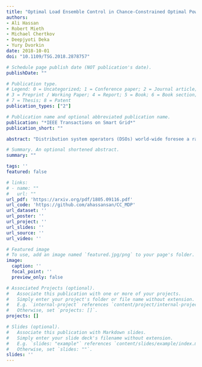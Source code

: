 ```yaml
---
title: "Optimal Load Ensemble Control in Chance-Constrained Optimal Power Flow"
authors:
- Ali Hassan
- Robert Mieth
- Michael Chertkov
- Deepjyoti Deka
- Yury Dvorkin
date: 2018-10-01
doi: "10.1109/TSG.2018.2878757"

# Schedule page publish date (NOT publication's date).
publishDate: ""

# Publication type.
# Legend: 0 = Uncategorized; 1 = Conference paper; 2 = Journal article;
# 3 = Preprint / Working Paper; 4 = Report; 5 = Book; 6 = Book section;
# 7 = Thesis; 8 = Patent
publication_types: ["2"]

# Publication name and optional abbreviated publication name.
publication: "*IEEE Transactions on Smart Grid*"
publication_short: ""

abstract: "Distribution system operators (DSOs) world-wide foresee a rapid roll-out of distributed energy resources. From the system perspective, their reliable and cost effective integration requires accounting for their physical properties in operating tools used by the DSO. This paper describes a decomposable approach to leverage the dispatch flexibility of thermostatically controlled loads (TCLs) for operating distribution systems with a high penetration level of photovoltaic resources. Each TCL ensemble is modeled using the Markov decision process (MDP). The MDP model is then integrated with a chance constrained optimal power flow that accounts for the uncertainty of photovoltaic resources. Since the integrated optimization model cannot be solved efficiently by existing dynamic programming methods or off-the-shelf solvers, this paper proposes an iterative spatiotemporal dual decomposition algorithm (ST-D2). We demonstrate the merits of the proposed integrated optimization and ST-D2 algorithm on the IEEE 33-bus test system."

# Summary. An optional shortened abstract.
summary: ""

tags: ''
featured: false

# links:
# - name: ""
#   url: ""
url_pdf: 'https://arxiv.org/pdf/1805.09116.pdf'
url_code: 'https://github.com/ahassansan/CC_MDP'
url_dataset: ''
url_poster: ''
url_project: ''
url_slides: ''
url_source: ''
url_video: ''

# Featured image
# To use, add an image named `featured.jpg/png` to your page's folder. 
image:
  caption: ''
  focal_point: ''
  preview_only: false

# Associated Projects (optional).
#   Associate this publication with one or more of your projects.
#   Simply enter your project's folder or file name without extension.
#   E.g. `internal-project` references `content/project/internal-project/index.md`.
#   Otherwise, set `projects: []`.
projects: []

# Slides (optional).
#   Associate this publication with Markdown slides.
#   Simply enter your slide deck's filename without extension.
#   E.g. `slides: "example"` references `content/slides/example/index.md`.
#   Otherwise, set `slides: ""`.
slides: ''
---
```

